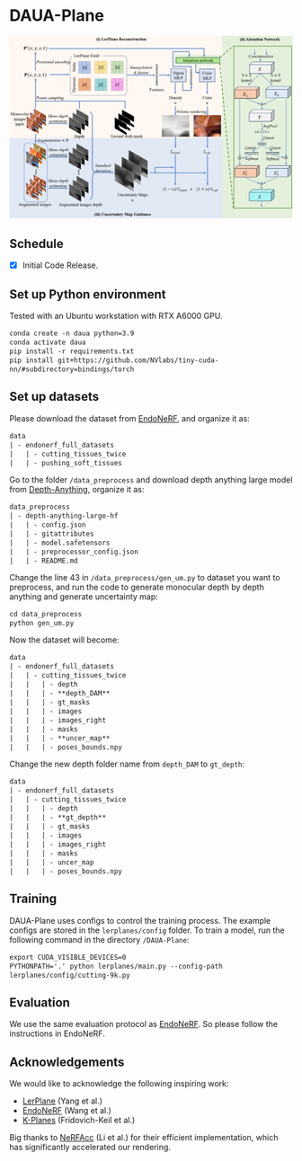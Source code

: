 # DAUA-Plane

![](lerplanes/images/figure.png)

## Schedule
- [x] Initial Code Release.


## Set up Python environment
Tested with an Ubuntu workstation with RTX A6000 GPU.

```
conda create -n daua python=3.9
conda activate daua
pip install -r requirements.txt
pip install git+https://github.com/NVlabs/tiny-cuda-nn/#subdirectory=bindings/torch
```


## Set up datasets
Please download the dataset from [EndoNeRF](https://github.com/med-air/EndoNeRF), and organize it as:
```
data
| - endonerf_full_datasets
|   | - cutting_tissues_twice
|   | - pushing_soft_tissues
```

Go to the folder `/data_preprocess` and download depth anything large model from [Depth-Anything](https://huggingface.co/LiheYoung/depth-anything-large-hf/tree/main), organize it as:
```
data_preprocess
| - depth-anything-large-hf
|   | - config.json
|   | - gitattributes
|   | - model.safetensors
|   | - preprocessor_config.json
|   | - README.md
```

Change the line 43 in `/data_preprocess/gen_um.py` to dataset you want to preprocess, and run the code to generate monocular depth by depth anything and generate uncertainty map:
```
cd data_preprocess
python gen_um.py
```
Now the dataset will become:
```
data
| - endonerf_full_datasets
|   | - cutting_tissues_twice
|   |   | - depth
|   |   | - **depth_DAM**
|   |   | - gt_masks
|   |   | - images
|   |   | - images_right
|   |   | - masks
|   |   | - **uncer_map**
|   |   | - poses_bounds.npy
```
Change the new depth folder name from `depth_DAM` to `gt_depth`:
```
data
| - endonerf_full_datasets
|   | - cutting_tissues_twice
|   |   | - depth
|   |   | - **gt_depth**
|   |   | - gt_masks
|   |   | - images
|   |   | - images_right
|   |   | - masks
|   |   | - uncer_map
|   |   | - poses_bounds.npy
```

## Training
DAUA-Plane uses configs to control the training process. The example configs are stored in the `lerplanes/config` folder.
To train a model, run the following command in the directory `/DAUA-Plane`:
```
export CUDA_VISIBLE_DEVICES=0
PYTHONPATH='.' python lerplanes/main.py --config-path lerplanes/config/cutting-9k.py
```

## Evaluation
We use the same evaluation protocol as [EndoNeRF](https://github.com/med-air/EndoNeRF). So please follow the instructions in EndoNeRF.

## Acknowledgements
We would like to acknowledge the following inspiring work:
- [LerPlane](https://github.com/Loping151/ForPlane) (Yang et al.)
- [EndoNeRF](https://github.com/med-air/EndoNeRF) (Wang et al.)
- [K-Planes](https://sarafridov.github.io/K-Planes/) (Fridovich-Keil et al.)

Big thanks to [NeRFAcc](https://www.nerfacc.com/) (Li et al.) for their efficient implementation, which has significantly accelerated our rendering.
